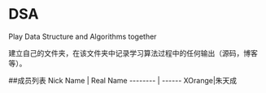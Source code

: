 # DSA
Play Data Structure and Algorithms together

建立自己的文件夹，在该文件夹中记录学习算法过程中的任何输出（源码，博客等）。

##成员列表
Nick Name | Real Name
-------- | ------
XOrange|朱天成
